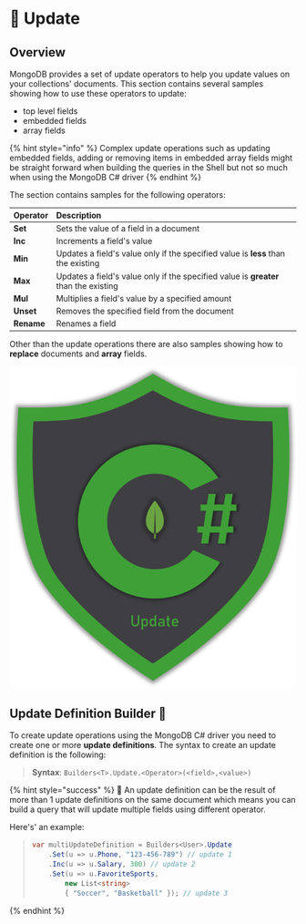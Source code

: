 # 📝 Update

## Overview

MongoDB provides a set of update operators to help you update values on your collections' documents. This section contains several samples showing how to use these operators to update:

* top level fields
* embedded fields
* array fields

{% hint style="info" %}
Complex update operations such as updating embedded fields, adding or removing items in embedded array fields might be straight forward when building the queries in the Shell but not so much when using the MongoDB C\# driver
{% endhint %}

The section contains samples for the following operators:

| Operator | Description |
| :--- | :--- |
| **Set** | Sets the value of a field in a document |
| **Inc** | Increments a field's value |
| **Min** | Updates a field's value only if the specified value is **less** than the existing |
| **Max** | Updates a field's value only if the specified value is **greater** than the existing |
| **Mul** | Multiplies a field's value by a specified amount |
| **Unset** | Removes the specified field from the document |
| **Rename** | Renames a field |

Other than the update operations there are also samples showing how to **replace** documents and **array** fields.

![](../.gitbook/assets/update.png)

## Update Definition Builder 💪 

To create update operations using the MongoDB C\# driver you need to create one or more **update definitions**. The syntax to create an update definition is the following:

> **Syntax**: `Builders<T>.Update.<Operator>(<field>,<value>)`

{% hint style="success" %}
🧙 An update definition can be the result of more than 1 update definitions on the same document which means you can build a query that will update multiple fields using different operator.

Here's' an example: 

> ```csharp
> var multiUpdateDefinition = Builders<User>.Update
>     .Set(u => u.Phone, "123-456-789") // update 1
>     .Inc(u => u.Salary, 300) // update 2
>     .Set(u => u.FavoriteSports, 
>         new List<string> 
>         { "Soccer", "Basketball" }); // update 3
> ```
{% endhint %}

